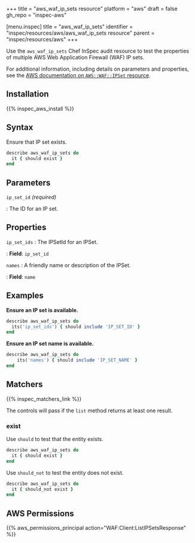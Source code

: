 +++
title = "aws_waf_ip_sets resource"
platform = "aws"
draft = false
gh_repo = "inspec-aws"

[menu.inspec]
title = "aws_waf_ip_sets"
identifier = "inspec/resources/aws/aws_waf_ip_sets resource"
parent = "inspec/resources/aws"
+++

Use the `aws_waf_ip_sets` Chef InSpec audit resource to test the properties of multiple AWS Web Application Firewall (WAF) IP sets.

For additional information, including details on parameters and properties, see the [AWS documentation on `AWS::WAF::IPSet` resource](https://docs.aws.amazon.com/AWSCloudFormation/latest/UserGuide/aws-resource-waf-ipset.html).

## Installation

{{% inspec_aws_install %}}

## Syntax

Ensure that IP set exists.

```ruby
describe aws_waf_ip_sets do
  it { should exist }
end
```

## Parameters

`ip_set_id` _(required)_

: The ID for an IP set.

## Properties

`ip_set_ids`
: The IPSetId for an IPSet.

: **Field**: `ip_set_id`

`names`
: A friendly name or description of the IPSet.

: **Field**: `name`

## Examples

**Ensure an IP set is available.**

```ruby
describe aws_waf_ip_sets do
  its('ip_set_ids') { should include 'IP_SET_ID' }
end
```

**Ensure an IP set name is available.**

```ruby
describe aws_waf_ip_sets do
    its('names') { should include 'IP_SET_NAME' }
end
```

## Matchers

{{% inspec_matchers_link %}}

The controls will pass if the `list` method returns at least one result.

### exist

Use `should` to test that the entity exists.

```ruby
describe aws_waf_ip_sets do
  it { should exist }
end
```

Use `should_not` to test the entity does not exist.

```ruby
describe aws_waf_ip_sets do
  it { should_not exist }
end
```

## AWS Permissions

{{% aws_permissions_principal action="WAF:Client:ListIPSetsResponse" %}}
